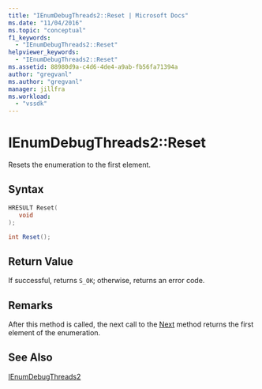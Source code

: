```yaml
---
title: "IEnumDebugThreads2::Reset | Microsoft Docs"
ms.date: "11/04/2016"
ms.topic: "conceptual"
f1_keywords: 
  - "IEnumDebugThreads2::Reset"
helpviewer_keywords: 
  - "IEnumDebugThreads2::Reset"
ms.assetid: 88980d9a-c4d6-4de4-a9ab-fb56fa71394a
author: "gregvanl"
ms.author: "gregvanl"
manager: jillfra
ms.workload: 
  - "vssdk"
---
```

# IEnumDebugThreads2::Reset
Resets the enumeration to the first element.  
  
## Syntax  
  
```cpp  
HRESULT Reset(  
   void  
);  
```  
  
```csharp  
int Reset();  
```  
  
## Return Value  
 If successful, returns `S_OK`; otherwise, returns an error code.  
  
## Remarks  
 After this method is called, the next call to the [Next](../../../extensibility/debugger/reference/ienumdebugthreads2-next.md) method returns the first element of the enumeration.  
  
## See Also  
 [IEnumDebugThreads2](../../../extensibility/debugger/reference/ienumdebugthreads2.md)